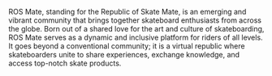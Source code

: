 ROS Mate, standing for the Republic of Skate Mate, is an emerging and vibrant community that brings together skateboard enthusiasts from across the globe. Born out of a shared love for the art and culture of skateboarding, ROS Mate serves as a dynamic and inclusive platform for riders of all levels. It goes beyond a conventional community; it is a virtual republic where skateboarders unite to share experiences, exchange knowledge, and access top-notch skate products.
